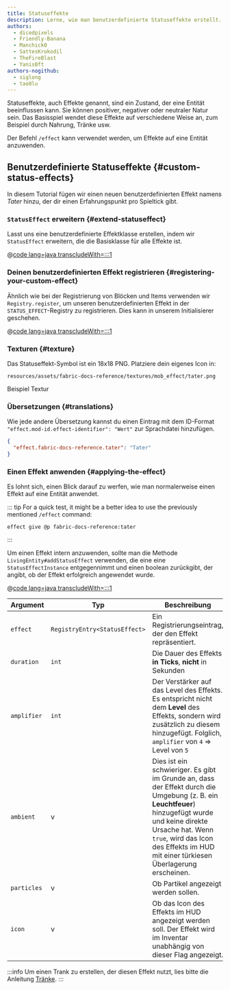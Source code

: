 ```yaml
---
title: Statuseffekte
description: Lerne, wie man benutzerdefinierte Statuseffekte erstellt.
authors:
  - dicedpixels
  - Friendly-Banana
  - Manchick0
  - SattesKrokodil
  - TheFireBlast
  - YanisBft
authors-nogithub:
  - siglong
  - tao0lu
---
```


Statuseffekte, auch Effekte genannt, sind ein Zustand, der eine Entität beeinflussen kann. Sie können positiver, negativer oder neutraler Natur sein. Das Basisspiel wendet diese Effekte auf verschiedene Weise an, zum Beispiel durch Nahrung, Tränke usw.

Der Befehl `/effect` kann verwendet werden, um Effekte auf eine Entität anzuwenden.

## Benutzerdefinierte Statuseffekte {#custom-status-effects}

In diesem Tutorial fügen wir einen neuen benutzerdefinierten Effekt namens _Tater_ hinzu, der dir einen Erfahrungspunkt pro Spieltick gibt.

### `StatusEffect` erweitern {#extend-statuseffect}

Lasst uns eine benutzerdefinierte Effektklasse erstellen, indem wir `StatusEffect` erweitern, die die Basisklasse für alle Effekte ist.

@[code lang=java transcludeWith=:::1](@/reference/latest/src/main/java/com/example/docs/effect/TaterEffect.java)

### Deinen benutzerdefinierten Effekt registrieren {#registering-your-custom-effect}

Ähnlich wie bei der Registrierung von Blöcken und Items verwenden wir `Registry.register`, um unseren benutzerdefinierten Effekt in der `STATUS_EFFECT`-Registry zu registrieren. Dies kann in unserem Initialisierer geschehen.

@[code lang=java transcludeWith=:::1](@/reference/latest/src/main/java/com/example/docs/effect/ExampleModEffects.java)

### Texturen {#texture}

Das Statuseffekt-Symbol ist ein 18x18 PNG. Platziere dein eigenes Icon in:

```:no-line-numbers
resources/assets/fabric-docs-reference/textures/mob_effect/tater.png
```

<DownloadEntry visualURL="/assets/develop/tater-effect.png" downloadURL="/assets/develop/tater-effect-icon.png">Beispiel Textur</DownloadEntry>

### Übersetzungen {#translations}

Wie jede andere Übersetzung kannst du einen Eintrag mit dem ID-Format `"effect.mod-id.effect-identifier": "Wert"` zur Sprachdatei hinzufügen.

```json
{
  "effect.fabric-docs-reference.tater": "Tater"
}
```

### Einen Effekt anwenden {#applying-the-effect}

Es lohnt sich, einen Blick darauf zu werfen, wie man normalerweise einen Effekt auf eine Entität anwendet.

::: tip
For a quick test, it might be a better idea to use the previously mentioned `/effect` command:

```mcfunction
effect give @p fabric-docs-reference:tater
```

:::

Um einen Effekt intern anzuwenden, sollte man die Methode `LivingEntity#addStatusEffect` verwenden, die eine
eine `StatusEffectInstance` entgegennimmt und einen boolean zurückgibt, der angibt, ob der Effekt erfolgreich angewendet wurde.

@[code lang=java transcludeWith=:::1](@/reference/latest/src/main/java/com/example/docs/ReferenceMethods.java)

| Argument    | Typ                           | Beschreibung                                                                                                                                                                                                                                                                                                                                                  |
| ----------- | ----------------------------- | ------------------------------------------------------------------------------------------------------------------------------------------------------------------------------------------------------------------------------------------------------------------------------------------------------------------------------------------------------------- |
| `effect`    | `RegistryEntry<StatusEffect>` | Ein Registrierungseintrag, der den Effekt repräsentiert.                                                                                                                                                                                                                                                                                      |
| `duration`  | `int`                         | Die Dauer des Effekts **in Ticks**, **nicht** in Sekunden                                                                                                                                                                                                                                                                                                     |
| `amplifier` | `int`                         | Der Verstärker auf das Level des Effekts. Es entspricht nicht dem **Level** des Effekts, sondern wird zusätzlich zu diesem hinzugefügt. Folglich, `amplifier` von `4` => Level von `5`                                                                                                                                        |
| `ambient`   | v                             | Dies ist ein schwieriger. Es gibt im Grunde an, dass der Effekt durch die Umgebung (z. B. ein **Leuchtfeuer**) hinzugefügt wurde und keine direkte Ursache hat. Wenn `true`, wird das Icon des Effekts im HUD mit einer türkiesen Überlagerung erscheinen. |
| `particles` | v                             | Ob Partikel angezeigt werden sollen.                                                                                                                                                                                                                                                                                                          |
| `icon`      | v                             | Ob das Icon des Effekts im HUD angezeigt werden soll. Der Effekt wird im Inventar unabhängig von dieser Flag angezeigt.                                                                                                                                                                                                       |

:::info
Um einen Trank zu erstellen, der diesen Effekt nutzt, lies bitte die Anleitung [Tränke](../items/potions).
:::
